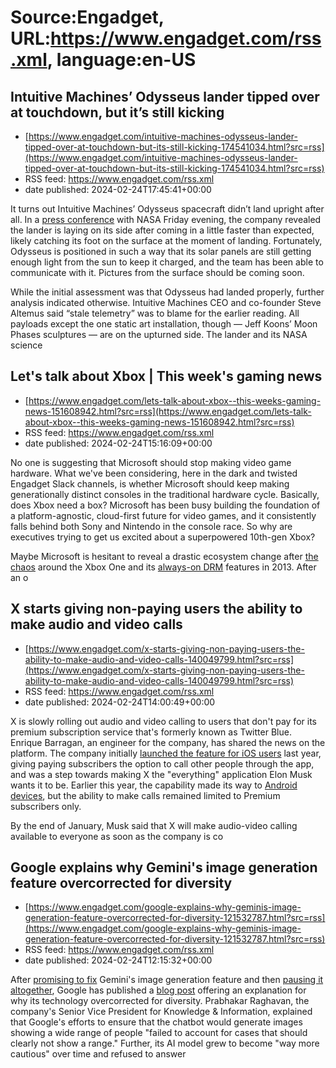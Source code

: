 # Source:Engadget, URL:https://www.engadget.com/rss.xml, language:en-US

## Intuitive Machines’ Odysseus lander tipped over at touchdown, but it’s still kicking
 - [https://www.engadget.com/intuitive-machines-odysseus-lander-tipped-over-at-touchdown-but-its-still-kicking-174541034.html?src=rss](https://www.engadget.com/intuitive-machines-odysseus-lander-tipped-over-at-touchdown-but-its-still-kicking-174541034.html?src=rss)
 - RSS feed: https://www.engadget.com/rss.xml
 - date published: 2024-02-24T17:45:41+00:00

<p>It turns out Intuitive Machines’ Odysseus spacecraft didn’t land upright after all. In a <a href="https://www.youtube.com/watch?v=ZWEwR8fscFY"><ins>press conference</ins></a> with NASA Friday evening, the company revealed the lander is laying on its side after coming in a little faster than expected, likely catching its foot on the surface at the moment of landing. Fortunately, Odysseus is positioned in such a way that its solar panels are still getting enough light from the sun to keep it charged, and the team has been able to communicate with it. Pictures from the surface should be coming soon.</p>
<p>While the initial assessment was that Odysseus had landed properly, further analysis indicated otherwise. Intuitive Machines CEO and co-founder Steve Altemus said “stale telemetry” was to blame for the earlier reading. All payloads except the one static art installation, though — Jeff Koons’ Moon Phases sculptures — are on the upturned side. The lander and its NASA science 

## Let's talk about Xbox | This week's gaming news
 - [https://www.engadget.com/lets-talk-about-xbox--this-weeks-gaming-news-151608942.html?src=rss](https://www.engadget.com/lets-talk-about-xbox--this-weeks-gaming-news-151608942.html?src=rss)
 - RSS feed: https://www.engadget.com/rss.xml
 - date published: 2024-02-24T15:16:09+00:00

<div id="c033a6efdc7a479b8da71dc9daf33b31"></div>
<p>No one is suggesting that Microsoft should stop making video game hardware. What we've been considering, here in the dark and twisted Engadget Slack channels, is whether Microsoft should keep making generationally distinct consoles in the traditional hardware cycle. Basically, does Xbox need a box? Microsoft has been busy building the foundation of a platform-agnostic, cloud-first future for video games, and it consistently falls behind both Sony and Nintendo in the console race. So why are executives trying to get us excited about a superpowered 10th-gen Xbox?</p>
<p>Maybe Microsoft is hesitant to reveal a drastic ecosystem change after <a href="https://www.engadget.com/2013-06-06-how-game-licensing-works-on-the-xbox-one.html">the chaos</a> around the Xbox One and its <a href="https://www.engadget.com/2013-06-06-xbox-one-requires-online-connection-every-24-hours-at-least.html">always-on DRM</a> features in 2013. After an o

## X starts giving non-paying users the ability to make audio and video calls
 - [https://www.engadget.com/x-starts-giving-non-paying-users-the-ability-to-make-audio-and-video-calls-140049799.html?src=rss](https://www.engadget.com/x-starts-giving-non-paying-users-the-ability-to-make-audio-and-video-calls-140049799.html?src=rss)
 - RSS feed: https://www.engadget.com/rss.xml
 - date published: 2024-02-24T14:00:49+00:00

<p>X is slowly rolling out audio and video calling to users that don't pay for its premium subscription service that's formerly known as Twitter Blue. Enrique Barragan, an engineer for the company, has shared the news on the platform. The company initially <a href="https://www.engadget.com/x-is-rolling-out-audio-and-video-calling-feature-nobody-asked-for-205836943.html">launched the feature for iOS users</a> last year, giving paying subscribers the option to call other people through the app, and was a step towards making X the &quot;everything&quot; application Elon Musk wants it to be. Earlier this year, the capability made its way to <a href="https://www.theverge.com/2024/1/19/24043950/x-premium-audio-video-calling-feature-android-rollout-announcement">Android devices</a>, but the ability to make calls remained limited to Premium subscribers only.</p>
<p>By the end of January, Musk said that X will make audio-video calling available to everyone as soon as the company is co

## Google explains why Gemini's image generation feature overcorrected for diversity
 - [https://www.engadget.com/google-explains-why-geminis-image-generation-feature-overcorrected-for-diversity-121532787.html?src=rss](https://www.engadget.com/google-explains-why-geminis-image-generation-feature-overcorrected-for-diversity-121532787.html?src=rss)
 - RSS feed: https://www.engadget.com/rss.xml
 - date published: 2024-02-24T12:15:32+00:00

<p>After <a href="https://www.engadget.com/google-promises-to-fix-geminis-image-generation-following-complaints-that-its-woke-073445160.html">promising to fix</a> Gemini's image generation feature and then <a href="https://www.engadget.com/google-pauses-geminis-ability-to-generate-people-after-overcorrecting-for-diversity-in-historical-images-220303074.html?_fsig=ROpiTZAlfD6t63eRJFCdnQ--%7EA">pausing it altogether</a>, Google has published a <a href="https://blog.google/products/gemini/gemini-image-generation-issue/">blog post</a> offering an explanation for why its technology overcorrected for diversity. Prabhakar Raghavan, the company's Senior Vice President for Knowledge &amp; Information, explained that Google's efforts to ensure that the chatbot would generate images showing a wide range of people &quot;failed to account for cases that should clearly not show a range.&quot; Further, its AI model grew to become &quot;way more cautious&quot; over time and refused to answer

